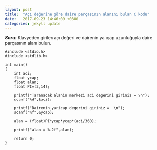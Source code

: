 ```yaml
---
layout: post
title:  "Açı değerine göre daire parçasının alanını bulan C kodu"
date:   2017-09-23 14:46:09 +0300
categories: jekyll update
---
```

***Soru:***
Klavyeden girilen açı değeri ve dairenin yarıçap uzunluğuyla daire parçasının alanı bulun.


    #include <stdio.h>
    #include <stdlib.h>

    int main()
    {
        int aci;
        float ycap;
        float alan;
        float PI=(3,14);

        printf("Taranacak alanin merkezi aci degerini giriniz = \n");
        scanf("%d",&aci);

        printf("Dairenin yaricap degerini giriniz =  \n");
        scanf("%f",&ycap);

        alan = (float)PI*ycap*ycap*(aci/360);

        printf("alan = %.2f",alan);

        return 0;
    }
